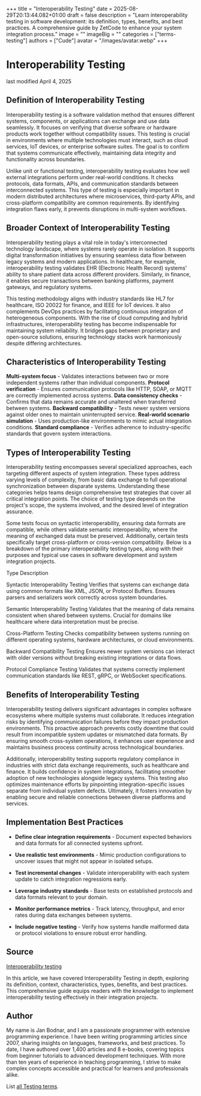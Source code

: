 +++
title = "Interoperability Testing"
date = 2025-08-29T20:13:44.082+01:00
draft = false
description = "Learn interoperability testing in software development: its definition, types, benefits, and best practices. A comprehensive guide by ZetCode to enhance your system integration process."
image = ""
imageBig = ""
categories = ["terms-testing"]
authors = ["Cude"]
avatar = "/images/avatar.webp"
+++

# Interoperability Testing

last modified April 4, 2025

## Definition of Interoperability Testing

Interoperability testing is a software validation method that ensures different
systems, components, or applications can exchange and use data seamlessly. It
focuses on verifying that diverse software or hardware products work together
without compatibility issues. This testing is crucial in environments where
multiple technologies must interact, such as cloud services, IoT devices, or
enterprise software suites. The goal is to confirm that systems communicate
effectively, maintaining data integrity and functionality across boundaries.

Unlike unit or functional testing, interoperability testing evaluates how well
external integrations perform under real-world conditions. It checks protocols,
data formats, APIs, and communication standards between interconnected systems.
This type of testing is especially important in modern distributed architectures
where microservices, third-party APIs, and cross-platform compatibility are
common requirements. By identifying integration flaws early, it prevents
disruptions in multi-system workflows.

## Broader Context of Interoperability Testing

Interoperability testing plays a vital role in today's interconnected technology
landscape, where systems rarely operate in isolation. It supports digital
transformation initiatives by ensuring seamless data flow between legacy systems
and modern applications. In healthcare, for example, interoperability testing
validates EHR (Electronic Health Record) systems' ability to share patient data
across different providers. Similarly, in finance, it enables secure
transactions between banking platforms, payment gateways, and regulatory
systems.

This testing methodology aligns with industry standards like HL7 for healthcare,
ISO 20022 for finance, and IEEE for IoT devices. It also complements DevOps
practices by facilitating continuous integration of heterogeneous components.
With the rise of cloud computing and hybrid infrastructures, interoperability
testing has become indispensable for maintaining system reliability. It bridges
gaps between proprietary and open-source solutions, ensuring technology stacks
work harmoniously despite differing architectures.

## Characteristics of Interoperability Testing

**Multi-system focus** - Validates interactions between two or
more independent systems rather than individual components.
**Protocol verification** - Ensures communication protocols like
HTTP, SOAP, or MQTT are correctly implemented across systems.
**Data consistency checks** - Confirms that data remains accurate
and unaltered when transferred between systems.
**Backward compatibility** - Tests newer system versions against
older ones to maintain uninterrupted service.
**Real-world scenario simulation** - Uses production-like
environments to mimic actual integration conditions.
**Standard compliance** - Verifies adherence to industry-specific
standards that govern system interactions.

## Types of Interoperability Testing

Interoperability testing encompasses several specialized approaches, each
targeting different aspects of system integration. These types address varying
levels of complexity, from basic data exchange to full operational
synchronization between disparate systems. Understanding these categories helps
teams design comprehensive test strategies that cover all critical integration
points. The choice of testing type depends on the project's scope, the systems
involved, and the desired level of integration assurance.

Some tests focus on syntactic interoperability, ensuring data formats are
compatible, while others validate semantic interoperability, where the meaning
of exchanged data must be preserved. Additionally, certain tests specifically
target cross-platform or cross-version compatibility. Below is a breakdown of
the primary interoperability testing types, along with their purposes and
typical use cases in software development and system integration projects.

Type
Description

Syntactic Interoperability Testing
Verifies that systems can exchange data using common formats like XML, JSON,
or Protocol Buffers. Ensures parsers and serializers work correctly across
system boundaries.

Semantic Interoperability Testing
Validates that the meaning of data remains consistent when shared between
systems. Crucial for domains like healthcare where data interpretation must be
precise.

Cross-Platform Testing
Checks compatibility between systems running on different operating systems,
hardware architectures, or cloud environments.

Backward Compatibility Testing
Ensures newer system versions can interact with older versions without
breaking existing integrations or data flows.

Protocol Compliance Testing
Validates that systems correctly implement communication standards like
REST, gRPC, or WebSocket specifications.

## Benefits of Interoperability Testing

Interoperability testing delivers significant advantages in complex software
ecosystems where multiple systems must collaborate. It reduces integration risks
by identifying communication failures before they impact production
environments. This proactive approach prevents costly downtime that could result
from incompatible system updates or mismatched data formats. By ensuring smooth
cross-system operations, it enhances user experience and maintains business
process continuity across technological boundaries.

Additionally, interoperability testing supports regulatory compliance in
industries with strict data exchange requirements, such as healthcare and
finance. It builds confidence in system integrations, facilitating smoother
adoption of new technologies alongside legacy systems. This testing also
optimizes maintenance efforts by pinpointing integration-specific issues
separate from individual system defects. Ultimately, it fosters innovation by
enabling secure and reliable connections between diverse platforms and services.

## Implementation Best Practices

- **Define clear integration requirements** - Document expected behaviors and data formats for all connected systems upfront.

- **Use realistic test environments** - Mimic production configurations to uncover issues that might not appear in isolated setups.

- **Test incremental changes** - Validate interoperability with each system update to catch integration regressions early.

- **Leverage industry standards** - Base tests on established protocols and data formats relevant to your domain.

- **Monitor performance metrics** - Track latency, throughput, and error rates during data exchanges between systems.

- **Include negative testing** - Verify how systems handle malformed data or protocol violations to ensure robust error handling.

## Source

[Interoperability testing](https://en.wikipedia.org/wiki/Interoperability_test)

In this article, we have covered Interoperability Testing in depth, exploring its
definition, context, characteristics, types, benefits, and best practices. This
comprehensive guide equips readers with the knowledge to implement
interoperability testing effectively in their integration projects.

## Author

My name is Jan Bodnar, and I am a passionate programmer with extensive
programming experience. I have been writing programming articles since 2007,
sharing insights on languages, frameworks, and best practices. To date, I have
authored over 1,400 articles and 8 e-books, covering topics from beginner
tutorials to advanced development techniques. With more than ten years of
experience in teaching programming, I strive to make complex concepts accessible
and practical for learners and professionals alike.

List [all Testing terms](/all/#terms-test).